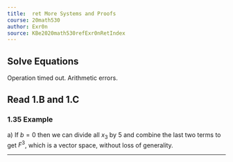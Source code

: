 ```yaml
---
title:  ret More Systems and Proofs
course: 20math530
author: Exr0n
source: KBe2020math530refExr0nRetIndex
---
```


## Solve Equations

Operation timed out. Arithmetic errors.

## Read 1.B and 1.C
### 1.35 Example
a) If $b = 0$ then we can divide all $x_3$ by $5$ and combine the last two terms to get $F^3$, which is a vector space, without loss of generality.

---
